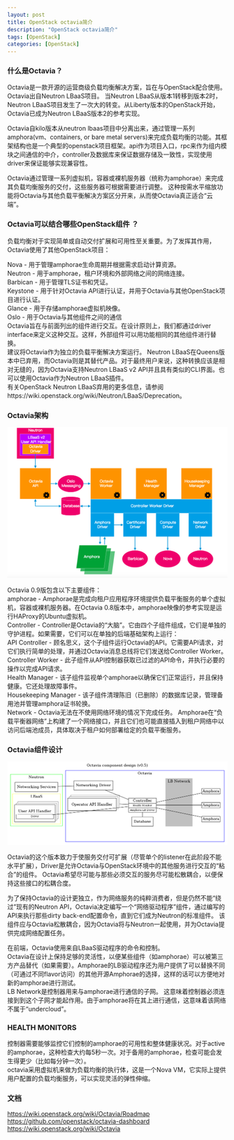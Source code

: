 ```yaml
---
layout: post
title: OpenStack octavia简介
description: "OpenStack octavia简介"
tags: [OpenStack]
categories: [OpenStack]
---
```



### 什么是Octavia？
Octavia是一款开源的运营商级负载均衡解决方案，旨在与OpenStack配合使用。Octavia出自Neutron LBaaS项目。 当Neutron LBaaS从版本1转移到版本2时，Neutron LBaaS项目发生了一次大的转变。从Liberty版本的OpenStack开始，Octavia已成为Neutron LBaaS版本2的参考实现。  


Octavia自kilo版本从neutron lbaas项目中分离出来，通过管理一系列amphora(vm、containers, or bare metal servers)来完成负载均衡的功能。其框架结构也是一个典型的openstack项目框架。api作为项目入口，rpc来作为组内模块之间通信的中介，controller及数据库来保证数据存储及一致性，实现使用driver来保证能够实现兼容性。  


Octavia通过管理一系列虚拟机，容器或裸机服务器（统称为amphorae）来完成其负载均衡服务的交付，这些服务器可根据需要进行调整。 这种按需水平缩放功能将Octavia与其他负载平衡解决方案区分开来，从而使Octavia真正适合“云端”。  

###  Octavia可以结合哪些OpenStack组件 ？
负载均衡对于实现简单或自动交付扩展和可用性至关重要。为了发挥其作用，Octavia使用了其他OpenStack项目：  

Nova - 用于管理amphorae生命周期并根据需求启动计算资源。  
Neutron - 用于amphorae，租户环境和外部网络之间的网络连接。  
Barbican - 用于管理TLS证书和凭证。  
Keystone - 用于针对Octavia API进行认证，并用于Octavia与其他OpenStack项目进行认证。  
Glance - 用于存储amphorae虚拟机映像。  
Oslo - 用于Octavia与其他组件之间的通信  
Octavia旨在与前面列出的组件进行交互。在设计原则上，我们都通过driver interface来定义这种交互。这样，外部组件可以用功能相同的其他组件进行替换。   
建议将Octavia作为独立的负载平衡解决方案运行。 Neutron LBaaS在Queens版本中已弃用，而Octavia则是其替代产品。对于最终用户来说，这种转换应该是相对无缝的，因为Octavia支持Neutron LBaaS v2 API并且具有类似的CLI界面。也可以使用Octavia作为Neutron LBaaS插件。  
有关OpenStack Neutron LBaaS弃用的更多信息，请参阅https://wiki.openstack.org/wiki/Neutron/LBaaS/Deprecation。  

###  Octavia架构

![1](/images/openstack-octavia/1.png)


Octavia 0.9版包含以下主要组件：  
amphorae - Amphorae是完成向租户应用程序环境提供负载平衡服务的单个虚拟机，容器或裸机服务器。在Octavia 0.8版本中，amphorae映像的参考实现是运行HAProxy的Ubuntu虚拟机。  
Controller - Controller是Octavia的“大脑”。它由四个子组件组成，它们是单独的守护进程。如果需要，它们可以在单独的后端基础架构上运行：  
API Controller - 顾名思义，这个子组件运行Octavia的API。它需要API请求，对它们执行简单的处理，并通过Octavia消息总线将它们发送给Controller Worker。  
Controller Worker - 此子组件从API控制器获取已过滤的API命令，并执行必要的操作以完成API请求。  
Health Manager - 该子组件监视单个amphorae以确保它们正常运行，并且保持健康。它还处理故障事件。  
Housekeeping Manager  - 该子组件清理陈旧（已删除）的数据库记录，管理备用池并管理amphora证书轮换。  
Network - Octavia无法在不使用网络环境的情况下完成任务。 Amphorae在“负载平衡器网络”上构建了一个网络接口，并且它们也可能直接插入到租户网络中以访问后端池成员，具体取决于租户如何部署给定的负载平衡服务。  

### Octavia组件设计


![2](/images/openstack-octavia/2.png)

Octavia的这个版本致力于使服务交付可扩展（尽管单个的listener在此阶段不能水平扩展），Driver是允许Octavia与OpenStack环境中的其他服务进行交互的“粘合”的组件。 Octavia希望尽可能与那些必须交互的服务尽可能松散耦合，以便保持这些接口的松耦合度。  

为了保持Octavia的设计更独立，作为网络服务的纯粹消费者，但是仍然不能“绕过”现有的Neutron API，Octavia决定编写一个“网络驱动程序”组件，通过编写的API来执行那些dirty back-end配置命令，直到它们成为Neutron的标准组件。 该组件应与Octavia松散耦合，因为Octavia将与Neutron一起使用，并为Octavia提供完成网络配置任务。  

在前端，Octavia使用来自LBaaS驱动程序的命令和控制。  
Octavia在设计上保持足够的灵活性，以便某些组件（如amphorae）可以被第三方产品替代（如果需要）。Amphorae的LB驱动程序还为用户提供了可以替换不同（可通过不同flavor访问）的其他开源Amphorae的选择，这样的话可以方便地对新的amphorae进行测试。  
LB Network是控制器用来与amphorae进行通信的子网。 这意味着控制器必须连接到到这个子网才能起作用。由于amphorae将在其上进行通信，这意味着该网络不属于“undercloud”。  

### HEALTH MONITORS
控制器需要能够监控它们控制的amphorae的可用性和整体健康状况。对于active的amphorae，这种检查大约每5秒一次。对于备用的amphorae，检查可能会发生得更少（比如每分钟一次）。  
octavia采用虚拟机来做为负载均衡的执行体，这是一个Nova VM，它实际上提供用户配置的负载均衡服务，可以实现灵活的弹性伸缩。  

###  文档
https://wiki.openstack.org/wiki/Octavia/Roadmap  
https://github.com/openstack/octavia-dashboard  
https://wiki.openstack.org/wiki/Octavia  

